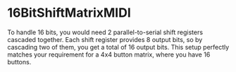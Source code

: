 # 16BitShiftMatrixMIDI
To handle 16 bits, you would need 2 parallel-to-serial shift registers cascaded together. Each shift register provides 8 output bits, so by cascading two of them, you get a total of 16 output bits. This setup perfectly matches your requirement for a 4x4 button matrix, where you have 16 buttons.
